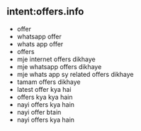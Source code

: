 ## intent:offers.info

- offer
- whatsapp offer
- whats app offer
- offers
- mje internet offers dikhaye
- mje whatsapp offers dikhaye
- mje whats app sy related offers dikhaye
- tamam offers dikhaye
- latest offer kya hai
- offers kya kya hain
- nayi offers kya hain
- nayi offer btain
- nayi offers kya hain